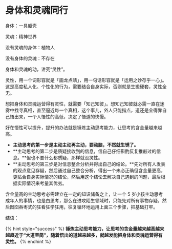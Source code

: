 # 身体和灵魂同行

身体：一具躯壳

灵魂：精神世界

没有灵魂的身体：植物人

没有身体的灵魂：不存在

身体和灵魂的动，讲究“灵性”。

灵性，用一个词形容就是「画龙点睛」，用一句话形容就是「运用之妙存乎一心」。这是高度私人化、个性化的行为，需要结合自身实际，否则就是生搬硬套，灵性全无。

想把身体和灵魂运营得有灵性，就需要「知己知彼」。想知己知彼就必需一直在迷雾中找寻真相，直至逼近每一个真相，这个事儿，外人只能指点，道还是全得靠自己悟出来，一个人悟性的高低，决定了悟道的快慢。

好在悟性可以提升，提升的办法就是锤炼主动思考能力，让思考的含金量越来越高。

* **主动思考的第一步是主动主动再主动，要动脑，不然就生锈了。**
* **主动思考的第二步是质疑接收到的信息，信自己仔细斟酌反复推敲过的信息。**但也不要什么都质疑，那样就没灵性。
* **主动思考的第三步是对信息整合分析并得出自己的结论。**先对所有人发表的观点意见存疑，然后通过自己整合分析，得出一个未必正确但含金量更高，更贴合自身实际情况的结论，然后用这个结论去解决自己遇到的问题，最后根据实际情况来考量其优劣。

含金量高的主动思考必需建立在一定的知识储备之上，让一个 5 岁小孩主动思考成年人的事情，也是白思考，那么在进攻陌生领域时，只能先对所有事物存疑，然后囫囵吞枣式的狂看狂学狂用，往复循环地运用上面三个步骤，把基础打牢。

结语：

{% hint style="success" %}
**锤炼主动思考能力，让思考的含金量越来越高越来越趋近于“大道至简”，随着悟出的道越来越多，就越发能把身体和灵魂运营得有灵性。**
{% endhint %}

